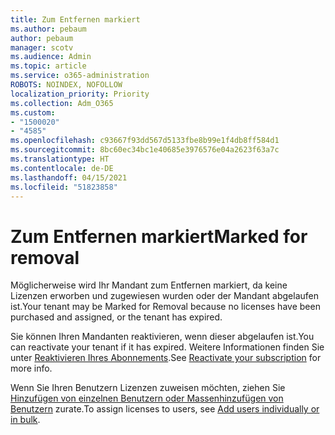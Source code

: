 ```yaml
---
title: Zum Entfernen markiert
ms.author: pebaum
author: pebaum
manager: scotv
ms.audience: Admin
ms.topic: article
ms.service: o365-administration
ROBOTS: NOINDEX, NOFOLLOW
localization_priority: Priority
ms.collection: Adm_O365
ms.custom:
- "1500020"
- "4585"
ms.openlocfilehash: c93667f93dd567d5133fbe8b99e1f4db8ff584d1
ms.sourcegitcommit: 8bc60ec34bc1e40685e3976576e04a2623f63a7c
ms.translationtype: HT
ms.contentlocale: de-DE
ms.lasthandoff: 04/15/2021
ms.locfileid: "51823858"
---
```

# <a name="marked-for-removal"></a><span data-ttu-id="70e9f-102">Zum Entfernen markiert</span><span class="sxs-lookup"><span data-stu-id="70e9f-102">Marked for removal</span></span>

<span data-ttu-id="70e9f-103">Möglicherweise wird Ihr Mandant zum Entfernen markiert, da keine Lizenzen erworben und zugewiesen wurden oder der Mandant abgelaufen ist.</span><span class="sxs-lookup"><span data-stu-id="70e9f-103">Your tenant may be Marked for Removal because no licenses have been purchased and assigned, or the tenant has expired.</span></span> 

<span data-ttu-id="70e9f-104">Sie können Ihren Mandanten reaktivieren, wenn dieser abgelaufen ist.</span><span class="sxs-lookup"><span data-stu-id="70e9f-104">You can reactivate your tenant if it has expired.</span></span> <span data-ttu-id="70e9f-105">Weitere Informationen finden Sie unter [Reaktivieren Ihres Abonnements](https://docs.microsoft.com/microsoft-365/commerce/subscriptions/reactivate-your-subscription?view=o365-worldwide).</span><span class="sxs-lookup"><span data-stu-id="70e9f-105">See [Reactivate your subscription](https://docs.microsoft.com/microsoft-365/commerce/subscriptions/reactivate-your-subscription?view=o365-worldwide) for more info.</span></span>

<span data-ttu-id="70e9f-106">Wenn Sie Ihren Benutzern Lizenzen zuweisen möchten, ziehen Sie [Hinzufügen von einzelnen Benutzern oder Massenhinzufügen von Benutzern](https://support.office.com/article/Assign-or-remove-licenses-for-Office-365-for-business-997596b5-4173-4627-b915-36abac6786dc) zurate.</span><span class="sxs-lookup"><span data-stu-id="70e9f-106">To assign licenses to users, see [Add users individually or in bulk](https://support.office.com/article/Assign-or-remove-licenses-for-Office-365-for-business-997596b5-4173-4627-b915-36abac6786dc).</span></span>
